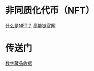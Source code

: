 # 非同质化代币（NFT）

[什么是NFT？](https://zhuanlan.zhihu.com/p/365263479)
[高能链官网](https://www.upowerchain.com/)

# 传送门

[数字藏品收据](./Receipt)
